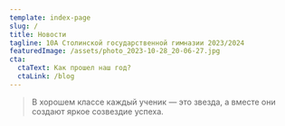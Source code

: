 ```yaml
---
template: index-page
slug: /
title: Новости
tagline: 10А Столинской государственной гимназии 2023/2024
featuredImage: /assets/photo_2023-10-28_20-06-27.jpg
cta:
  ctaText: Как прошел наш год?
  ctaLink: /blog
---
```

> В хорошем классе каждый ученик — это звезда, а вместе они создают яркое созвездие успеха.
